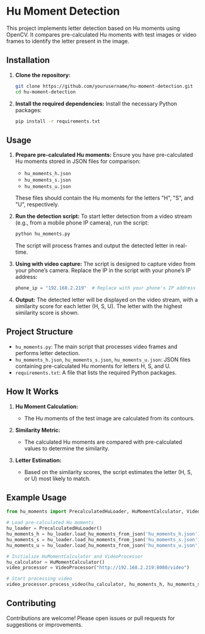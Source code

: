 # Hu Moment Detection

This project implements letter detection based on Hu moments using OpenCV. It compares pre-calculated Hu moments with test images or video frames to identify the letter present in the image.

## Installation

1. **Clone the repository:**
   ```bash
   git clone https://github.com/yourusername/hu-moment-detection.git
   cd hu-moment-detection
   ```

2. **Install the required dependencies:**
   Install the necessary Python packages:
   ```bash
   pip install -r requirements.txt
   ```

## Usage

1. **Prepare pre-calculated Hu moments:**
   Ensure you have pre-calculated Hu moments stored in JSON files for comparison:
   - `hu_moments_h.json`
   - `hu_moments_s.json`
   - `hu_moments_u.json`

   These files should contain the Hu moments for the letters "H", "S", and "U", respectively.

2. **Run the detection script:**
   To start letter detection from a video stream (e.g., from a mobile phone IP camera), run the script:
   ```bash
   python hu_moments.py
   ```

   The script will process frames and output the detected letter in real-time.

3. **Using with video capture:**
   The script is designed to capture video from your phone’s camera. Replace the IP in the script with your phone’s IP address:
   ```python
   phone_ip = "192.168.2.219"  # Replace with your phone's IP address
   ```

4. **Output:**
   The detected letter will be displayed on the video stream, with a similarity score for each letter (H, S, U). The letter with the highest similarity score is shown.

## Project Structure

- `hu_moments.py`: The main script that processes video frames and performs letter detection.
- `hu_moments_h.json`, `hu_moments_s.json`, `hu_moments_u.json`: JSON files containing pre-calculated Hu moments for letters H, S, and U.
- `requirements.txt`: A file that lists the required Python packages.

## How It Works

1. **Hu Moment Calculation:**
   - The Hu moments of the test image are calculated from its contours.
   
2. **Similarity Metric:**
   - The calculated Hu moments are compared with pre-calculated values to determine the similarity.

3. **Letter Estimation:**
   - Based on the similarity scores, the script estimates the letter (H, S, or U) most likely to match.

## Example Usage

```python
from hu_moments import PrecalculatedHuLoader, HuMomentCalculator, VideoProcessor

# Load pre-calculated Hu moments
hu_loader = PrecalculatedHuLoader()
hu_moments_h = hu_loader.load_hu_moments_from_json('hu_moments_h.json')
hu_moments_s = hu_loader.load_hu_moments_from_json('hu_moments_s.json')
hu_moments_u = hu_loader.load_hu_moments_from_json('hu_moments_u.json')

# Initialize HuMomentCalculator and VideoProcessor
hu_calculator = HuMomentCalculator()
video_processor = VideoProcessor("http://192.168.2.219:8080/video")

# Start processing video
video_processor.process_video(hu_calculator, hu_moments_h, hu_moments_s, hu_moments_u)
```

## Contributing

Contributions are welcome! Please open issues or pull requests for suggestions or improvements.